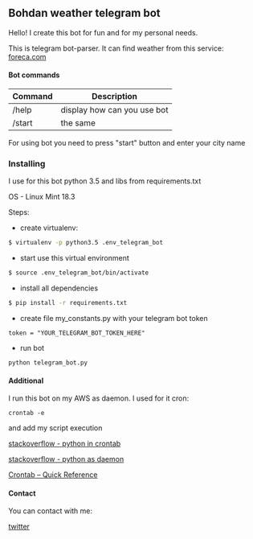 ## Bohdan weather telegram bot

Hello! I create this bot for fun and for my personal needs.

This is telegram bot-parser. 
It can find weather from this service:
[foreca.com](https://www.foreca.com)

#### Bot commands

| Command | Description |
| ------- | ----------- |
| /help   | display how can you use bot|
| /start  | the same |

For using bot you need to press "start" button and enter your city name

### Installing 

I use for this bot python 3.5 and libs from requirements.txt

OS - Linux Mint 18.3

Steps:

- create virtualenv:

```sh
$ virtualenv -p python3.5 .env_telegram_bot
```

- start use this virtual environment
 
 ```sh
$ source .env_telegram_bot/bin/activate
```

- install all dependencies
```sh
$ pip install -r requirements.txt
```

- create file my_constants.py with your telegram bot token
```
token = "YOUR_TELEGRAM_BOT_TOKEN_HERE"
```

- run bot 
```
python telegram_bot.py
```

#### Additional

I run this bot on my AWS as daemon.
I used for it cron:
```
crontab -e
```
and add my script execution
 
[stackoverflow - python in crontab](https://stackoverflow.com/questions/8727935/execute-python-script-on-crontab)

[stackoverflow - python as daemon](https://stackoverflow.com/questions/1603109/how-to-make-a-python-script-run-like-a-service-or-daemon-in-linux)

[Crontab – Quick Reference](http://www.adminschoice.com/crontab-quick-reference)

#### Contact

You can contact with me:

[twitter](https://twitter.com/bohdankokovych)
